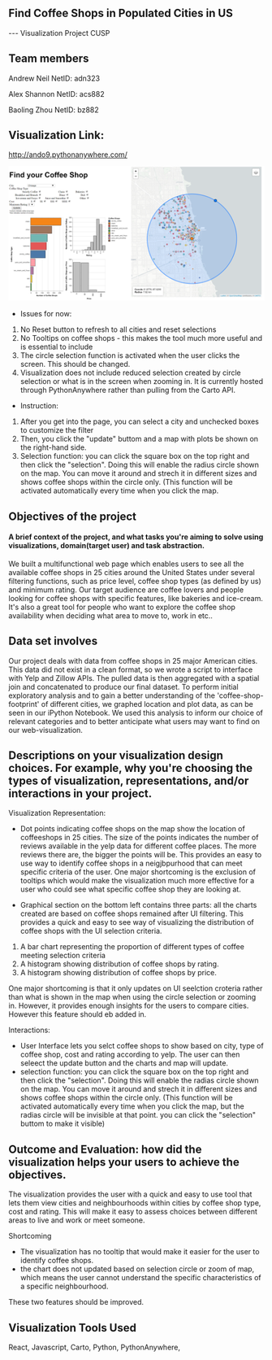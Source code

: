 ## Find Coffee Shops in Populated Cities in US
--- Visualization Project CUSP

## Team members

Andrew Neil      NetID: adn323

Alex Shannon     NetID: acs882

Baoling Zhou     NetID: bz882

## Visualization Link: 
http://ando9.pythonanywhere.com/


![alt text](https://raw.githubusercontent.com/andrewnell/Data_Visualization/master/DataViz2018_adn323/Project/coffee_app_image.PNG)

- Issues for now: 
1. No Reset button to refresh to all cities and reset selections
2. No Tooltips on coffee shops - this makes the tool much more useful and is essential to include
3. The circle selection function is activated when the user clicks the screen. This should be changed.
4. Visualization does not include reduced selection created by circle selection or what is in the screen when zooming in. It is currently hosted through PythonAnywhere rather than pulling from the Carto API.  


- Instruction: 
1. After you get into the page, you can select a city and unchecked boxes to customize the filter
2. Then, you click the "update" buttom and a map with plots be shown on the right-hand side. 
3. Selection function: you can click the square box on the top right and then click the "selection". Doing this will enable the radius circle shown on the map. You can move it around and strech it in different sizes and shows coffee shops within the circle only. (This function will be activated automatically every time when you click the map.

## Objectives of the project
#### A brief context of the project, and what tasks you're aiming to solve using visualizations, domain(target user) and task abstraction.
We built a multifunctional web page which enables users to see all the available coffee shops in 25 cities around the United States under several filtering functions, such as price level, coffee shop types (as defined by us) and minimum rating.  Our target audience are coffee lovers and people looking for coffee shops with specific features, like bakeries and ice-cream. It's also a great tool for people who want to explore the coffee shop availability when deciding what area to move to, work in etc..


## Data set involves
Our project deals with data from coffee shops in 25 major American cities. This data did not exist in a clean format, so we wrote a script to interface with Yelp and Zillow APIs. The pulled data is then aggregated with a spatial join and concatenated to produce our final dataset. To perform initial exploratory analysis and to gain a better understanding of the 'coffee-shop-footprint' of different cities, we graphed location and plot data, as can be seen in our iPython Notebook. We used this analysis to inform our choice of relevant categories and to better anticipate what users may want to find on our web-visualization. 

## Descriptions on your visualization design choices. For example, why you're choosing the types of visualization, representations, and/or interactions in your project.

Visualization Representation:
- Dot points indicating coffee shops on the map show the location of coffeeshops in 25 cities. The size of the points indicates the number of reviews available in the yelp data for different coffee places. The more reviews there are, the bigger the points will be. This provides an easy to use way to identify coffee shops in a neigjbpurhood that can meet specific criteria of the user. One major shortcoming is the exclusion of tooltips which would make the visualization much more effective for a user who could see what specific coffee shop they are looking at.

- Graphical section on the bottom left contains three parts: all the charts created are based on coffee shops remained after UI filtering. This provides a quick and easy to see way of visualizing the distribution of coffee shops with the UI selection criteria. 

1. A bar chart representing the proportion of different types of coffee meeting selection criteria
2. A histogram showing distribution of coffee shops by rating.
3. A histogram showing distribution of coffee shops by price.

One major shortcoming is that it only updates on UI seelction croteria rather than what is shown in the map when using the circle selection or zooming in. However, it provides enough insights for the users to compare cities. However this feature should eb added in. 

Interactions:
- User Interface lets you selct coffee shops to show based on city, type of coffee shop, cost and rating according to yelp. The user can then seleect the update button and the charts and map will update. 
- selection function: you can click the square box on the top right and then click the "selection". Doing this will enable the radias circle shown on the map. You can move it around and strech it in different sizes and shows coffee shops within the circle only. (This function will be activated automatically every time when you click the map, but the radias circle will be invisible at that point. you can click the "selection" buttom to make it visible)

## Outcome and Evaluation: how did the visualization helps your users to achieve the objectives.
The visualization provides the user with a quick and easy to use tool that lets them view cities and neighbourhoods within cities by coffee shop type, cost and rating. This will make it easy to assess choices between different areas to live and work or meet someone. 

Shortcoming
* The visualization has no tooltip that would make it easier for the user to identify coffee shops. 
* the chart does not updated based on selection circle or zoom of map, which means the user cannot understand the specific characteristics of a specific neighbourhood. 

These two features should be improved. 


## Visualization Tools Used
React, Javascript, Carto, Python, PythonAnywhere, 



